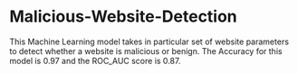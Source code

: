 # Malicious-Website-Detection

This Machine Learning model takes in particular set of website parameters to detect whether a website is malicious or benign. 
The Accuracy for this model is 0.97 and the ROC_AUC score is 0.87.
